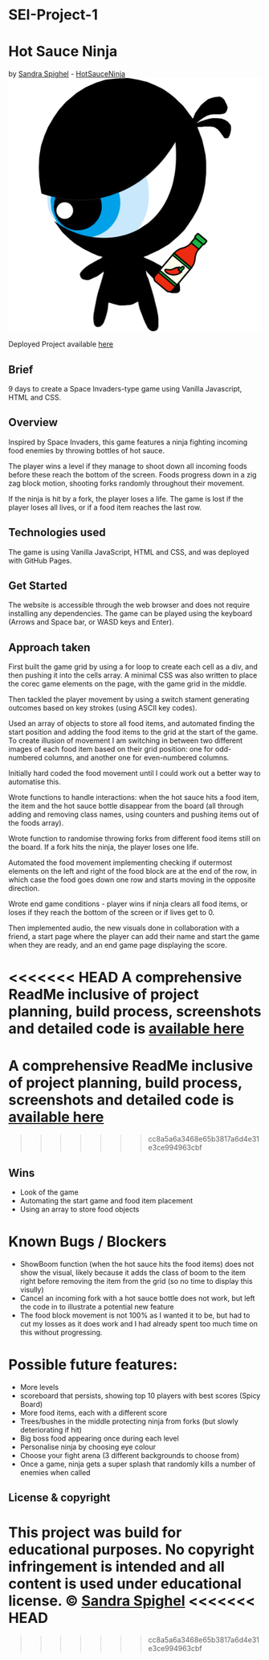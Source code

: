# SEI-Project-1
# Hot Sauce Ninja
by [Sandra Spighel](https://www.linkedin.com/in/sandraspighel/) - [HotSauceNinja](https://github.com/HotSauceNinja)
![Ninja](https://github.com/HotSauceNinja/SEI-Project-1-HotSauceNinjaGame/blob/main/Ninja/eyeninja_left.png?raw=true)

Deployed Project available [here](https://hotsauceninja.github.io/SEI-Project-1-HotSauceNinjaGame/)
## Brief
  9 days to create a Space Invaders-type game using Vanilla Javascript, HTML and CSS.
## Overview
Inspired by Space Invaders, this game features a ninja fighting incoming food enemies by throwing bottles of hot sauce. 

The player wins a level if they manage to shoot down all incoming foods before these reach the bottom of the screen. Foods progress down in a zig zag block motion, shooting forks randomly throughout their movement. 

If the ninja is hit by a fork, the player loses a life. The game is lost if the player loses all lives, or if a food item reaches the last row.

## Technologies used
The game is using Vanilla JavaScript, HTML and CSS, and was deployed with GitHub Pages.

## Get Started
The website is accessible through the web browser and does not require installing any dependencies. 
The game can be played using the keyboard (Arrows and Space bar, or WASD keys and Enter). 

## Approach taken
First built the game grid by using a for loop to create each cell as a div, and then pushing it into the cells array. A minimal CSS was also written to place the corec game elements on the page, with the game grid in the middle.

Then tackled the player movement by using a switch stament generating outcomes based on key strokes (using ASCII key codes).

Used an array of objects to store all food items, and automated finding the start position and adding the food items to the grid at the start of the game. To create illusion of movement I am switching in between two different images of each food item based on their grid position: one for odd-numbered columns, and another one for even-numbered columns. 

Initially hard coded the food movement until I could work out a better way to automatise this. 

Wrote functions to handle interactions: when the hot sauce hits a food item, the item and the hot sauce bottle disappear from the board (all through adding and removing class names, using counters and pushing items out of the foods array).

Wrote function to randomise throwing forks from different food items still on the board. If a fork hits the ninja, the player loses one life.

Automated the food movement implementing checking if outermost elements on the left and right of the food block are at the end of the row, in which case the food goes down one row and starts moving in the opposite direction. 

Wrote end game conditions - player wins if ninja clears all food items, or loses if they reach the bottom of the screen or if lives get to 0.

Then implemented audio, the new visuals done in collaboration with a friend, a start page where the player can add their name and start the game when they are ready, and an end game page displaying the score.

<<<<<<< HEAD
A comprehensive ReadMe inclusive of project planning, build process, screenshots and detailed code is [available here](https://docs.google.com/document/d/1gYCbjeMwoDVXMoXbjuOj6MHwY5NWDhV4KvNyss24JwQ/edit?usp=sharing)
=======
# A comprehensive ReadMe inclusive of project planning, build process, screenshots and detailed code is [available here](https://docs.google.com/document/d/1gYCbjeMwoDVXMoXbjuOj6MHwY5NWDhV4KvNyss24JwQ/edit?usp=sharing)
>>>>>>> cc8a5a6a3468e65b3817a6d4e31e3ce994963cbf

## Wins
* Look of the game
* Automating the start game and food item placement
* Using an array to store food objects

# Known Bugs / Blockers
* ShowBoom function (when the hot sauce hits the food items) does not show the visual, likely because it adds the class of boom to the item right before removing the item from the grid (so no time to display this visully)
* Cancel an incoming fork with a hot sauce bottle does not work, but left the code in to illustrate a potential new feature
* The food block movement is not 100% as I wanted it to be, but had to cut my losses as it does work and I had already spent too much time on this without progressing.

# Possible future features:
* More levels
* scoreboard that persists, showing top 10 players with best scores (Spicy Board)
* More food items, each with a different score
* Trees/bushes in the middle protecting ninja from forks (but slowly deteriorating if hit)
* Big boss food appearing once during each level
* Personalise ninja by choosing eye colour
* Choose your fight arena (3 different backgrounds to choose from)
* Once a game, ninja gets a super splash that randomly kills a number of enemies when called

## License & copyright
This project was build for educational purposes. No copyright infringement is intended and all content is used under educational license. 
©️ [Sandra Spighel](https://www.linkedin.com/in/sandraspighel/)
<<<<<<< HEAD
=======

>>>>>>> cc8a5a6a3468e65b3817a6d4e31e3ce994963cbf
